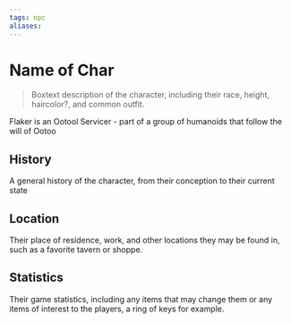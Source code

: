 ```yaml
---
tags: npc
aliases:
---
```

# Name of Char

> Boxtext description of the character, including their race, height, haircolor?, and common outfit.

Flaker is an Ootool Servicer - part of a group of humanoids that follow the will of Ootoo

## History
A general history of the character, from their conception to their current state

## Location
Their place of residence, work, and other locations they may be found in, such as a favorite tavern or shoppe.

## Statistics
Their game statistics, including any items that may change them or any items of interest to the players, a ring of keys for example.